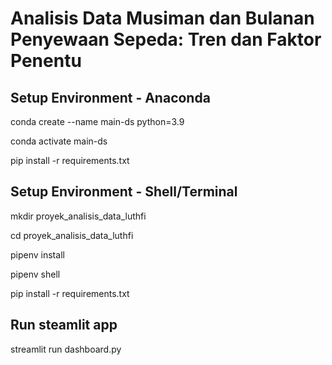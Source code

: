 # Analisis Data Musiman dan Bulanan Penyewaan Sepeda: Tren dan Faktor Penentu

## Setup Environment - Anaconda
conda create --name main-ds python=3.9

conda activate main-ds

pip install -r requirements.txt

## Setup Environment - Shell/Terminal
mkdir proyek_analisis_data_luthfi

cd proyek_analisis_data_luthfi

pipenv install

pipenv shell

pip install -r requirements.txt

## Run steamlit app
streamlit run dashboard.py
